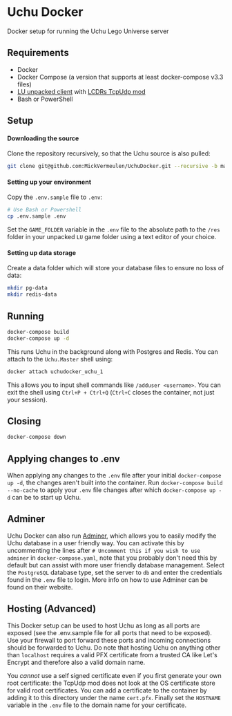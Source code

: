 # Uchu Docker

Docker setup for running the Uchu Lego Universe server

## Requirements

- Docker
- Docker Compose (a version that supports at least docker-compose v3.3 files)
- [LU unpacked client](https://docs.google.com/document/d/1XmHXWuUQqzUIOcv6SVVjaNBm4bFg9lnW4Pk1pllimEg/edit) with [LCDRs TcpUdp mod](https://github.com/lcdr/raknet_shim_dll/releases/tag/2020-09-03)
- Bash or PowerShell

## Setup

#### Downloading the source

Clone the repository recursively, so that the Uchu source is also pulled:

```bash
git clone git@github.com:MickVermeulen/UchuDocker.git --recursive -b master
```

#### Setting up your environment

Copy the `.env.sample` file to `.env`:

```bash
# Use Bash or Powershell
cp .env.sample .env
```

Set the `GAME_FOLDER` variable in the `.env` file to the absolute path to the `/res` folder in your unpacked `LU` game folder using a text editor of your choice.

#### Setting up data storage

Create a data folder which will store your database files to ensure no loss of data:

```bash
mkdir pg-data
mkdir redis-data
```

## Running

```bash
docker-compose build
docker-compose up -d
```

This runs Uchu in the background along with Postgres and Redis. You can attach to the `Uchu.Master` shell using:

```bash
docker attach uchudocker_uchu_1
```

This allows you to input shell commands like `/adduser <username>`. You can exit the shell using `Ctrl+P + Ctrl+Q` (`Ctrl+C` closes the container, not just your session).

## Closing

```bash
docker-compose down
```

## Applying changes to .env

When applying any changes to the `.env` file after your initial `docker-compose up -d`, the changes aren't built into the container. Run `docker-compose build --no-cache` to apply your `.env` file changes after which `docker-compose up -d` can be to start up Uchu.

## Adminer

Uchu Docker can also run [Adminer](https://www.adminer.org), which allows you to easily modify the Uchu database in a user friendly way. You can activate this by uncommenting the lines after `# Uncomment this if you wish to use adminer` in `docker-compose.yaml`, note that you probably don't need this by default but can assist with more user friendly database management. Select the `PostgreSQL` database type, set the server to `db` and enter the credentials found in the `.env` file to login. More info on how to use Adminer can be found on their website.

## Hosting (Advanced)

This Docker setup can be used to host Uchu as long as all ports are exposed (see the .env.sample file for all ports that need to be exposed). Use your firewall to port forward these ports and incoming connections should be forwarded to Uchu. Do note that hosting Uchu on anything other than `localhost` requires a valid PFX certificate from a trusted CA like Let's Encrypt and therefore also a valid domain name.

You *cannot* use a self signed certificate even if you first generate your own root certificate: the TcpUdp mod does not look at the OS certificate store for valid root certificates. You can add a certificate to the container by adding it to this directory under the name `cert.pfx`. Finally set the `HOSTNAME` variable in the `.env` file to the domain name for your certificate.